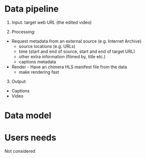 # Data pipeline
1. Input: target web URL (the edited video)

2. Processing:
  * Request metadata from an external source (e.g. Internet Archive)
    * source locations (e.g. URLs)
    * time (start and end of source, start and end of target URL)
    * other extra information (filmed by, title etc.)
    * captions metadata
  * Render - Have an chimera HLS manifest file from the data
    * make rendering fast
3. Output:
  * Captions
  * Video


# Data model

# Users needs
Not considered